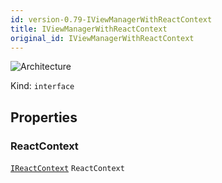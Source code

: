 ```yaml
---
id: version-0.79-IViewManagerWithReactContext
title: IViewManagerWithReactContext
original_id: IViewManagerWithReactContext
---
```


![Architecture](https://img.shields.io/badge/architecture-old_only-yellow)

Kind: `interface`

## Properties
### ReactContext
 [`IReactContext`](IReactContext) `ReactContext`
